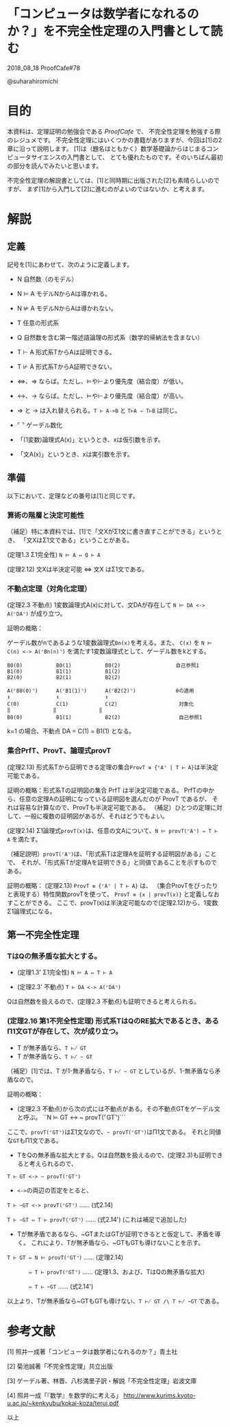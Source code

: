 「コンピュータは数学者になれるのか？」を不完全性定理の入門書として読む
===============================

2018_08_18      ProofCafe#78


@suharahiromichi

# 目的

本資料は、定理証明の勉強会である *ProofCafe* で、
不完全性定理を勉強する際のレジュメです。
不完全性定理にはいくつかの書籍がありますが、今回は[1]の2章に沿って説明します。
[1]は（題名はともかく）数学基礎論からはじまるコンピュータサイエンスの入門書として、
とても優れたものです。そのいちばん最初の部分を読んでみたいと思います。

不完全性定理の解説書としては、[1]と同時期に出版された[2]も素晴らしいのですが、
まず[1]から入門して[2]に進むのがよいのではないか、と考えます。


# 解説

## 定義

記号を[1]にあわせて、次のように定義します。

- N 自然数（のモデル）
- N ⊨ A モデルNからAは導かれる。
- N ⊭ A モデルNからAは導かれない。

- T 任意の形式系
- Q 自然数を含む第一階述語論理の形式系（数学的帰納法を含まない）
- T ⊢ A 形式系TからAは証明できる。
- T ⊬ A 形式系TからA証明できない。

- ⇔、⇒ ならば。ただし、⊨や⊢より優先度（結合度）が低い。
- <->、-> ならば。ただし、⊨や⊢より優先度（結合度）が高い。
- ⇒ と -> は入れ替えられる。``T ⊢ A->B`` と ``T⊢A ⇒ T⊢B`` は同じ。

- ⌜ ⌝ ゲーデル数化

- 「(1変数)論理式A(x)」というとき、xは仮引数を示す。
- 「文A(x)」というとき、xは実引数を示す。


## 準備

以下において、定理などの番号は[1]と同じです。

### 算術の階層と決定可能性

（補足）特に本資料では、[1]で「文XがΣ1文に書き直すことができる」というとき、
「文XはΣ1文である」ということがある。


(定理1.3 Σ1完全性) ``N ⊨ A ⇔ Q ⊢ A``

(定理2.12) 文Xは半決定可能 ⇔ 文X はΣ1文である。


### 不動点定理（対角化定理）

(定理2.3 不動点) 1変数論理式A(x)に対して、文DAが存在して ``N ⊨ DA <-> A(⌜DA⌝)`` が成り立つ。

証明の概略：

ゲーデル数がnであるような1変数論理式``Bn(x)``を考える。また、
``C(x)`` を ``N ⊨ C(n) <-> A(⌜Bn(n)⌝)`` を満たす1変数論理式として、ゲーデル数をkとする。

```
B0(0)           B0(1)           B0(2)                  自己参照1
B1(0)           B1(1)           B1(2)
B2(0)           B2(1)           B2(2)
```

```
A(⌜B0(0)⌝)      A(⌜B1(1)⌝)      A(⌜B2(2)⌝)             θの適用
↕               ↕               ↕
C(0)            C(1)            C(2)                    対象化
‖              ‖              ‖
B0(0)           B1(1)           B2(2)                   自己参照1
```

k=1 の場合、不動点 DA = C(1) = B1(1) となる。


### 集合PrfT、ProvT、論理式provT

(定理2.13) 形式系Tから証明できる定理の集合``ProvT ≡ {⌜A⌝ | T ⊢ A}``は半決定可能である。

証明の概略：形式系Tの証明図の集合 PrfT は半決定可能である。
PrfTの中から、任意の定理Aの証明になっている証明図を選んだのが ProvT であるが、
それは容易な計算なので、ProvTも半決定可能である。
（補足）ひとつの定理に対して、一般に複数の証明図があるが、それはどうでもよい。


(定理2.14) Σ1論理式``provT(x)``は、任意の文Aについて、``N ⊨ provT(⌜A⌝) ⇔ T ⊢ A`` を満たす。

（補足説明）``provT(⌜A⌝)``は、「形式系Tは定理Aを証明する証明図がある」ことで、
それが、「形式系Tが定理Aを証明できる」と同値であることを示すものである。

証明の概略：
(定理2.13) ``ProvT ≡ {⌜A⌝ | T ⊢ A}`` は、
（集合ProvTをぴったりと表現する）特性関数provTを使って、
``ProvT ≡ {x | provT(x)}`` と定義しなおすことができる。
ここで、provT(x)は半決定可能なので(定理2.12)から、1変数Σ1論理式になる。


## 第一不完全性定理

### TはQの無矛盾な拡大とする。

- (定理1.3' Σ1完全性) ``N ⊨ A ⇔ T ⊢ A``

- (定理2.3' 不動点) ``T ⊢ DA <-> A(⌜DA⌝)``

Qは自然数を扱えるので、(定理2.3 不動点)も証明できると考えられる。


### (定理2.16 第1不完全性定理) 形式系TはQのRE拡大であるとき、あるΠ1文GTが存在して、次が成り立つ。

- T が無矛盾なら、``T ⊬ GT``
- T が無矛盾なら、``T ⊬ ~ GT``

（補足）[1]では、T が1-無矛盾なら、``T ⊬ ~ GT`` としているが、1-無矛盾なら矛盾なので。


証明の概略：

- (定理2.3 不動点)から次の式には不動点がある。その不動点GTをゲーデル文と呼ぶ。
``N ⊨ GT <-> ~ provT(⌜GT⌝)```

ここで、``provT(⌜GT⌝)``はΣ1文なので、``~ provT(⌜GT⌝)``はΠ1文である。
それと同値な``GT``もΠ1文である。

- TをQの無矛盾な拡大とする。Qは自然数を扱えるので、(定理2.3)も証明できると考えられるので、

```T ⊢ GT <-> ~ provT(⌜GT⌝)```

- ``<->``の両辺の否定をとると、

```T ⊢ ~GT <-> provT(⌜GT⌝)```             ...... (式2.14)

```T ⊢ ~GT ⇔ T ⊢ provT(⌜GT⌝)```          ...... (式2.14') (これは補足で追加した)

- Tが無矛盾であるなら、~GTまたはGTが証明できるとと仮定して、矛盾を導く。
これにより、Tが無矛盾なら、~GTもGTも導けないことを示す。

```T ⊢ GT ⇔ N ⊨ provT(⌜GT⌝)```           ...... (定理2.14)

```       ⇔ T ⊢ provT(⌜GT⌝)```           ...... (定理1.3、および、TはQの無矛盾な拡大)

```       ⇔ T ⊢ ~GT```                   ...... (式2.14')

以上より、Tが無矛盾なら~GTもGTも導けない、``T ⊬ GT /\ T ⊬ ~GT`` である。


# 参考文献

[1] 照井一成著「コンピュータは数学者になれるのか？」青土社


[2] 菊池誠著「不完全性定理」共立出版


[3] ゲーデル著、林晋、八杉満里子訳・解説「不完全性定理」岩波文庫


[4] 照井一成「『数学』を数学的に考える」
http://www.kurims.kyoto-u.ac.jp/~kenkyubu/kokai-koza/terui.pdf


以上
